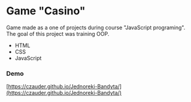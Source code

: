 #  Game "Casino"

Game made as a one of projects during course "JavaScript programing". The goal of this project was training OOP.


-   HTML
-   CSS
-   JavaScript




### Demo
[https://czauder.github.io/Jednoreki-Bandyta/](https://czauder.github.io/Jednoreki-Bandyta/)
